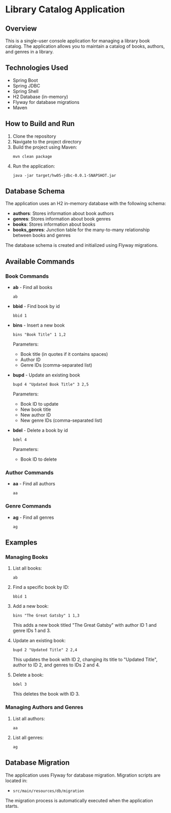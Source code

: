 # Library Catalog Application

## Overview
This is a single-user console application for managing a library book catalog. The application allows you to maintain a catalog of books, authors, and genres in a library.

## Technologies Used
- Spring Boot
- Spring JDBC
- Spring Shell
- H2 Database (in-memory)
- Flyway for database migrations
- Maven

## How to Build and Run
1. Clone the repository
2. Navigate to the project directory
3. Build the project using Maven:
   ```
   mvn clean package
   ```
4. Run the application:
   ```
   java -jar target/hw05-jdbc-0.0.1-SNAPSHOT.jar
   ```

## Database Schema
The application uses an H2 in-memory database with the following schema:
- **authors**: Stores information about book authors
- **genres**: Stores information about book genres
- **books**: Stores information about books
- **books_genres**: Junction table for the many-to-many relationship between books and genres

The database schema is created and initialized using Flyway migrations.

## Available Commands

### Book Commands
- **ab** - Find all books
  ```
  ab
  ```

- **bbid** - Find book by id
  ```
  bbid 1
  ```

- **bins** - Insert a new book
  ```
  bins "Book Title" 1 1,2
  ```
  Parameters:
  - Book title (in quotes if it contains spaces)
  - Author ID
  - Genre IDs (comma-separated list)

- **bupd** - Update an existing book
  ```
  bupd 4 "Updated Book Title" 3 2,5
  ```
  Parameters:
  - Book ID to update
  - New book title
  - New author ID
  - New genre IDs (comma-separated list)

- **bdel** - Delete a book by id
  ```
  bdel 4
  ```
  Parameters:
  - Book ID to delete

### Author Commands
- **aa** - Find all authors
  ```
  aa
  ```

### Genre Commands
- **ag** - Find all genres
  ```
  ag
  ```

## Examples

### Managing Books
1. List all books:
   ```
   ab
   ```

2. Find a specific book by ID:
   ```
   bbid 1
   ```

3. Add a new book:
   ```
   bins "The Great Gatsby" 1 1,3
   ```
   This adds a new book titled "The Great Gatsby" with author ID 1 and genre IDs 1 and 3.

4. Update an existing book:
   ```
   bupd 2 "Updated Title" 2 2,4
   ```
   This updates the book with ID 2, changing its title to "Updated Title", author to ID 2, and genres to IDs 2 and 4.

5. Delete a book:
   ```
   bdel 3
   ```
   This deletes the book with ID 3.

### Managing Authors and Genres
1. List all authors:
   ```
   aa
   ```

2. List all genres:
   ```
   ag
   ```

## Database Migration
The application uses Flyway for database migration. Migration scripts are located in:
- `src/main/resources/db/migration`

The migration process is automatically executed when the application starts.
